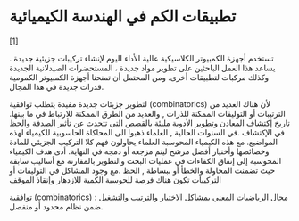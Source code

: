 # تطبيقات الكم في الهندسة الكيميائية
[[1]](https://www.aiche.org/chenected/2021/05/quantum-computing-emerging-tool-chemical-engineers)

تستخدم أجهزة الكمبيوتر الكلاسيكية عالية الأداء اليوم لإنشاء تركيبات جزيئية جديدة . يساعد هذا العمل الباحثين على تطوير مواد جديدة ، المستحضرات الصيدلانية الجديدة وكذلك مركبات لتطبيقات أخرى. ومن المحتمل أن تمنحنا أجهزة الكمبيوتر الكمومية قدرات جديدة في هذا المجال.

لتطوير جزيئات جديدة مفيدة يتطلب توافقية (combinatorics) لأن  هناك العديد من الترتيبات أو التوليفات الممكنة للذرات , والعديد من الطرق الممكنة للارتباط في ما بينها. تاريخ إكتشاف المعادن وتطوير الأدوية مليئة بالقصص التي تتحدث عن تأثير الصدفة والحظ  في الإكتشاف .في السنوات الحالية , العلماء ذهبوا الى المحاكاة الحاسوبية للكيمياء لهذه المواضيع. مع هذه الكيمياء المحوسبة العلماء يحاولون فهم كلا التركيب الجزيئي للمادة وخصائصها وأختيار أفضل مرشح ليتم مزجعه أو دمجه في النهاية. أدى هدف الكيمياء المحوسبة إلى إنفاق الكفاءات في عمليات البحث والتطوير بالمقارنة مع أساليب سابقة حيث تضمنت المحاولة والخطأ أو ببساطة , الحظ .مع وجود المشاكل في التوليفات أو التركيبات تكون هناك فرصة للحوسبة الكمية للازدهار وإنقاذ الموقف 

توافقية (combinatorics) : مجال الرياضيات المعني بمشاكل الاختيار والترتيب والتشغيل ضمن نظام محدود أو منفصل.

